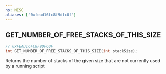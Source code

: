 ```yaml
---
ns: MISC
aliases: ["0xfead16fc8f9dfc0f"]
---
```

## GET_NUMBER_OF_FREE_STACKS_OF_THIS_SIZE

```c
// 0xFEAD16FC8F9DFC0F
int GET_NUMBER_OF_FREE_STACKS_OF_THIS_SIZE(int stackSize);
```

Returns the number of stacks of the given size that are not currently used by a running script

